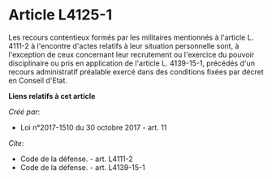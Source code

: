 # Article L4125-1

Les recours contentieux formés par les militaires mentionnés à l'article L. 4111-2 à l'encontre d'actes relatifs à leur
situation personnelle sont, à l'exception de ceux concernant leur recrutement ou l'exercice du pouvoir disciplinaire ou pris
en application de l'article L. 4139-15-1, précédés d'un recours administratif préalable exercé dans des conditions fixées par
décret en Conseil d'Etat.

**Liens relatifs à cet article**

_Créé par_:

  - Loi n°2017-1510 du 30 octobre 2017 - art. 11

_Cite_:

  - Code de la défense. - art. L4111-2
  - Code de la défense. - art. L4139-15-1
